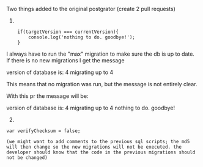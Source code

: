 Two things added to the original postgrator (create 2 pull requests)

1)

		if(targetVersion === currentVersion){
			console.log('nothing to do. goodbye!');
		}

I always have to run the "max" migration to make sure the db is up to date. If there is no new migrations I get the message

version of database is: 4
migrating up to 4

This means that no migration was run, but the message is not entirely clear.

With this pr the message will be:

version of database is: 4
migrating up to 4
nothing to do. goodbye!





2)

	var verifyChecksum = false;

    (we might want to add comments to the previous sql scripts; the md5 will then change so the new migrations will not be executed. the developer should know that the code in the previous migrations should not be changed)